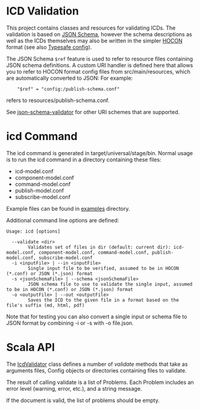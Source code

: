 ICD Validation
==============

This project contains classes and resources for validating ICDs.
The validation is based on [JSON Schema](http://json-schema.org/),
however the schema descriptions as well as the ICDs themselves may also be written in
the simpler [HOCON](https://github.com/typesafehub/config/blob/master/HOCON.md) format
(see also [Typesafe config](https://github.com/typesafehub/config)).

The JSON Schema `$ref` feature is used to refer to resource files containing JSON schema definitions.
A custom URI handler is defined here that allows you to refer to HOCON format config files from src/main/resources,
which are automatically converted to JSON:
For example:

```
    "$ref" = "config:/publish-schema.conf"
```

refers to resources/publish-schema.conf.

See [json-schema-validator](https://github.com/fge/json-schema-validator/wiki/Features) for other
URI schemes that are supported.

icd Command
===========

The icd command is generated in target/universal/stage/bin.
Normal usage is to run the icd command in a directory containing these files:

* icd-model.conf
* component-model.conf
* command-model.conf
* publish-model.conf
* subscribe-model.conf

Example files can be found in [examples](../examples) directory.

Additional command line options are defined:

```
Usage: icd [options]

  --validate <dir>
        Validates set of files in dir (default: current dir): icd-model.conf, component-model.conf, command-model.conf, publish-model.conf, subscribe-model.conf
  -i <inputFile> | --in <inputFile>
        Single input file to be verified, assumed to be in HOCON (*.conf) or JSON (*.json) format
  -s <jsonSchemaFile> | --schema <jsonSchemaFile>
        JSON schema file to use to validate the single input, assumed to be in HOCON (*.conf) or JSON (*.json) format
  -o <outputFile> | --out <outputFile>
        Saves the ICD to the given file in a format based on the file's suffix (md, html, pdf)
```

Note that for testing you can also convert a single input or schema file to JSON format by combining -i or -s with -o file.json.


Scala API
=========

The [IcdValidator](src/main/scala/csw/services/icd/IcdValidator.scala) class defines a number of
_validate_ methods that take as arguments files, Config objects or directories containing files to validate.

The result of calling validate is a list of Problems. Each Problem includes an error level (warning, error, etc.),
and a string message.

If the document is valid, the list of problems should be empty.
